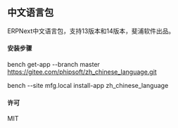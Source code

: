 ## 中文语言包
ERPNext中文语言包，支持13版本和14版本，斐浦软件出品。

#### 安装步骤
bench get-app --branch master https://gitee.com/phipsoft/zh_chinese_language.git

bench --site mfg.local install-app zh_chinese_language

#### 许可

MIT